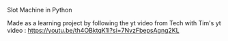 Slot Machine in Python

Made as a learning project by following the yt video from Tech with Tim's yt video : 
https://youtu.be/th4OBktqK1I?si=7NvzFbepsAgng2KL

